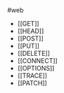 #web 
- [[GET]]
- [[HEAD]]
- [[POST]]
- [[PUT]]
- [[DELETE]]
- [[CONNECT]]
- [[OPTIONS]]
- [[TRACE]]
- [[PATCH]]
